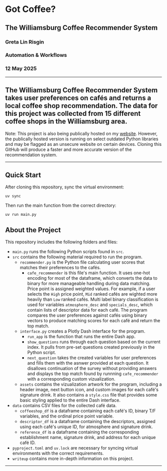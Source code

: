# Got Coffee?
## The Williamsburg Coffee Recommender System
### Greta Lin Risgin
### Automation & Workflows
### 12 May 2025

---
The Williamsburg Coffee Recommender System takes user preferences on cafés and returns a local coffee shop recommendation. The data for this project was collected from 15 different coffee shops in the Williamsburg area.
---
Note: This project is also being publically hosted on my [website](http://risgin.com/). However, the publically hosted version is running on select outdated Python libraries and may be flagged as an unsecure website on certain devices. Cloning this GitHub will produce a faster and more accurate version of the recommendation system.

---
Quick Start
---
After cloning this repository, sync the virtual environment:
```
uv sync
```
Then run the main function from the correct directory:
```
uv run main.py
```
About the Project
---
This repository includes the following folders and files:
- `main.py` runs the following Python scripts found in `src`.
- `src` contains the following material required to run the program.
  - `recommender.py` is the Python file calculating user scores that matches their preferences to the cafés.
    - `cafe_recommender` is this file's main function. It uses one-hot encoding for most of the dataframe, which converts the data to binary for more manageable handling during data matching. Price point is assigned weighted values. For example,  if a user selects the `High` price point, `Mid` ranked cafés are wighted more heavily than `Low` ranked cafés. Multi label binary classification is used for variables `atmosphere_desc` and `specials_desc`, which contain lists of descriptor data for each café. The program compares the user preferences against cafés using binary vectors to produce matching scores for each café and return the top match. 
  - `interface.py` creates a Plotly Dash interface for the program.
    - `run_app` is the function that runs the entire Dash app.
    - `show_questions` runs through each question based on the current index. It pulls from pre-set questions created previously in the Python script.
    - `next_question` takes the created variables for user preferences and fills them with the asnwer provided at each question. It disallows continuation of the survey without providing answers and displays the top match found by runnning `cafe_recommender` with a corresponding custom vizualization.
  - `assets` contains the vizualization artwork for the program, including a header image, next button icon, and custom images for each café's signature drink. It also contains a `style.css` file that provides some basic styling applied to the entire Dash interface.
- `data` contains CSV files for the collected café data.
  - `coffeeshop_df` is a dataframe containing each café's ID, binary T/F variables, and the ordinal price point variable.
  - `descriptor_df` is a dataframe containing the descriptors, assigned using each café's unique ID, for atmosphere and signature drink.
  - `reference_df` is a dataframe containing the corresponding establishment name, signature drink, and address for each unique café ID.
- `pyproject.toml` and `uv.lock` are necessary for syncing virtual environments with the correct requirements.
- `writeup` contains more in-depth information on this project.
---

